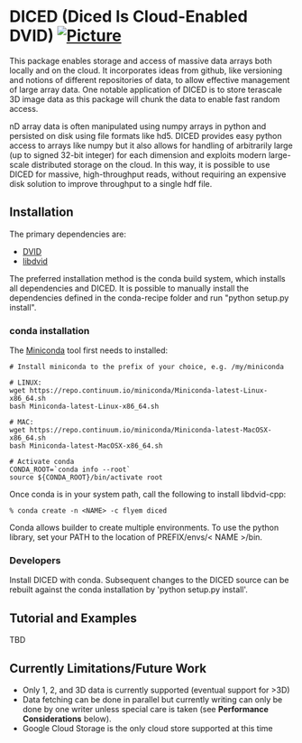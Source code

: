 # DICED (Diced Is Cloud-Enabled DVID) [![Picture](https://raw.github.com/janelia-flyem/janelia-flyem.github.com/master/images/HHMI_Janelia_Color_Alternate_180x40.png)](http://www.janelia.org)

This package enables storage and access of massive data arrays both locally and
on the cloud.  It incorporates ideas from github, like versioning and notions
of different repositories of data, to allow effective management of large array
data.  One notable application of DICED is to store terascale 3D image data
as this package will chunk the data to enable fast random access.

nD array data is often manipulated using numpy arrays in python
and persisted on disk using file formats like hd5.  DICED provides
easy python access to arrays like numpy but it also allows for handling
of arbitrarily large (up to signed 32-bit integer) for each dimension
and exploits modern large-scale distributed storage on the cloud.
In this way, it is possible to use DICED for massive, high-throughput reads,
without requiring an expensive disk solution to improve throughput
to a single hdf file. 

## Installation

The primary dependencies are:

* [DVID](https://github.com/janelia-flyem/dvid.git)
* [libdvid](https://github.com/janelia-flyem/libdvid-cpp.git)

The preferred installation method is the conda build system, which
installs all dependencies and DICED.  It is possible to manually
install the dependencies defined in the conda-recipe folder and
run "python setup.py install".

### conda installation

The [Miniconda](http://conda.pydata.org/miniconda.html) tool first needs to installed:

```
# Install miniconda to the prefix of your choice, e.g. /my/miniconda

# LINUX:
wget https://repo.continuum.io/miniconda/Miniconda-latest-Linux-x86_64.sh
bash Miniconda-latest-Linux-x86_64.sh

# MAC:
wget https://repo.continuum.io/miniconda/Miniconda-latest-MacOSX-x86_64.sh
bash Miniconda-latest-MacOSX-x86_64.sh

# Activate conda
CONDA_ROOT=`conda info --root`
source ${CONDA_ROOT}/bin/activate root
```
Once conda is in your system path, call the following to install libdvid-cpp:

    % conda create -n <NAME> -c flyem diced

Conda allows builder to create multiple environments.  To use the python
library, set your PATH to the location of PREFIX/envs/< NAME >/bin. 

### Developers

Install DICED with conda.  Subsequent changes to the DICED source can
be rebuilt against the conda installation by 'python setup.py install'.


## Tutorial and Examples
TBD


## Currently Limitations/Future Work

* Only 1, 2, and 3D data is currently supported (eventual support for >3D)
* Data fetching can be done in parallel but currently writing can
only be done by one writer unless special care is taken (see **Performance Considerations** below).
* Google Cloud Storage is the only cloud store supported at this time 


